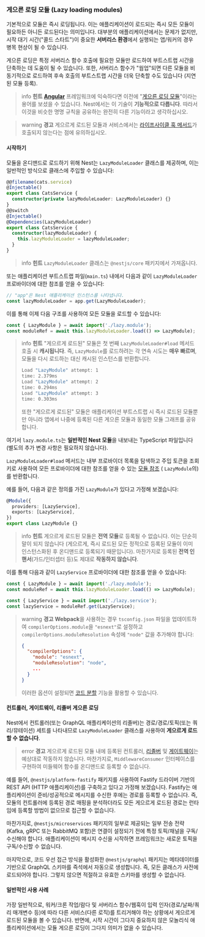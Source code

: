 ### 게으른 로딩 모듈 (Lazy loading modules)

기본적으로 모듈은 즉시 로딩됩니다. 이는 애플리케이션이 로드되는 즉시 모든 모듈이 필요하든 아니든 로드된다는 의미입니다. 대부분의 애플리케이션에서는 문제가 없지만, 시작 대기 시간("콜드 스타트")이 중요한 **서버리스 환경**에서 실행되는 앱/워커의 경우 병목 현상이 될 수 있습니다.

게으른 로딩은 특정 서버리스 함수 호출에 필요한 모듈만 로드하여 부트스트랩 시간을 단축하는 데 도움이 될 수 있습니다. 또한, 서버리스 함수가 "웜업"되면 다른 모듈을 비동기적으로 로드하여 후속 호출의 부트스트랩 시간을 더욱 단축할 수도 있습니다 (지연된 모듈 등록).

> info **힌트** **[Angular](https://angular.dev/)** 프레임워크에 익숙하다면 이전에 "[게으른 로딩 모듈](https://angular.dev/guide/ngmodules/lazy-loading#lazy-loading-basics)"이라는 용어를 보셨을 수 있습니다. Nest에서는 이 기술이 **기능적으로 다릅니다**. 따라서 이것을 비슷한 명명 규칙을 공유하는 완전히 다른 기능이라고 생각하십시오.

> warning **경고** 게으르게 로드된 모듈과 서비스에서는 [라이프사이클 훅 메서드](https://nestjs.dokidocs.dev/fundamentals/lifecycle-events)가 호출되지 않는다는 점에 유의하십시오.

#### 시작하기

모듈을 온디맨드로 로드하기 위해 Nest는 `LazyModuleLoader` 클래스를 제공하며, 이는 일반적인 방식으로 클래스에 주입할 수 있습니다:

```typescript
@@filename(cats.service)
@Injectable()
export class CatsService {
  constructor(private lazyModuleLoader: LazyModuleLoader) {}
}
@@switch
@Injectable()
@Dependencies(LazyModuleLoader)
export class CatsService {
  constructor(lazyModuleLoader) {
    this.lazyModuleLoader = lazyModuleLoader;
  }
}
```

> info **힌트** `LazyModuleLoader` 클래스는 `@nestjs/core` 패키지에서 가져옵니다.

또는 애플리케이션 부트스트랩 파일(`main.ts`) 내에서 다음과 같이 `LazyModuleLoader` 프로바이더에 대한 참조를 얻을 수 있습니다:

```typescript
// "app"은 Nest 애플리케이션 인스턴스를 나타냅니다.
const lazyModuleLoader = app.get(LazyModuleLoader);
```

이를 통해 이제 다음 구조를 사용하여 모든 모듈을 로드할 수 있습니다:

```typescript
const { LazyModule } = await import('./lazy.module');
const moduleRef = await this.lazyModuleLoader.load(() => LazyModule);
```

> info **힌트** "게으르게 로드된" 모듈은 첫 번째 `LazyModuleLoader#load` 메서드 호출 시 **캐시됩니다**. 즉, `LazyModule`를 로드하려는 각 연속 시도는 **매우 빠르며**, 모듈을 다시 로드하는 대신 캐시된 인스턴스를 반환합니다.
>
> ```bash
> Load "LazyModule" attempt: 1
> time: 2.379ms
> Load "LazyModule" attempt: 2
> time: 0.294ms
> Load "LazyModule" attempt: 3
> time: 0.303ms
> ```
>
> 또한 "게으르게 로드된" 모듈은 애플리케이션 부트스트랩 시 즉시 로드된 모듈뿐만 아니라 앱에서 나중에 등록된 다른 게으른 모듈과 동일한 모듈 그래프를 공유합니다.

여기서 `lazy.module.ts`는 **일반적인 Nest 모듈**을 내보내는 TypeScript 파일입니다 (별도의 추가 변경 사항은 필요하지 않습니다).

`LazyModuleLoader#load` 메서드는 내부 프로바이더 목록을 탐색하고 주입 토큰을 조회 키로 사용하여 모든 프로바이더에 대한 참조를 얻을 수 있는 [모듈 참조](/fundamentals/module-ref) ( `LazyModule`의)를 반환합니다.

예를 들어, 다음과 같은 정의를 가진 `LazyModule`가 있다고 가정해 보겠습니다:

```typescript
@Module({
  providers: [LazyService],
  exports: [LazyService],
})
export class LazyModule {}
```

> info **힌트** 게으르게 로드된 모듈은 **전역 모듈**로 등록될 수 없습니다. 이는 단순히 말이 되지 않습니다 (게으르게, 즉시 로드된 모든 정적으로 등록된 모듈이 이미 인스턴스화된 후 온디맨드로 등록되기 때문입니다). 마찬가지로 등록된 **전역 인핸서**(가드/인터셉터 등)도 제대로 **작동하지 않습니다**.

이를 통해 다음과 같이 `LazyService` 프로바이더에 대한 참조를 얻을 수 있습니다:

```typescript
const { LazyModule } = await import('./lazy.module');
const moduleRef = await this.lazyModuleLoader.load(() => LazyModule);

const { LazyService } = await import('./lazy.service');
const lazyService = moduleRef.get(LazyService);
```

> warning **경고** **Webpack**을 사용하는 경우 `tsconfig.json` 파일을 업데이트하여 `compilerOptions.module`을 `"esnext"`로 설정하고 `compilerOptions.moduleResolution` 속성에 `"node"` 값을 추가해야 합니다:
>
> ```json
> {
>   "compilerOptions": {
>     "module": "esnext",
>     "moduleResolution": "node",
>     ...
>   }
> }
> ```
>
> 이러한 옵션이 설정되면 [코드 분할](https://webpack.js.org/guides/code-splitting/) 기능을 활용할 수 있습니다.

#### 컨트롤러, 게이트웨이, 리졸버 게으른 로딩

Nest에서 컨트롤러(또는 GraphQL 애플리케이션의 리졸버)는 경로/경로/토픽(또는 쿼리/뮤테이션) 세트를 나타내므로 `LazyModuleLoader` 클래스를 사용하여 **게으르게 로드할 수 없습니다**.

> error **경고** 게으르게 로드된 모듈 내에 등록된 컨트롤러, [리졸버](/graphql/resolvers) 및 [게이트웨이](/websockets/gateways)는 예상대로 작동하지 않습니다. 마찬가지로, `MiddlewareConsumer` 인터페이스를 구현하여 미들웨어 함수를 온디맨드로 등록할 수 없습니다.

예를 들어, `@nestjs/platform-fastify` 패키지를 사용하여 Fastify 드라이버 기반의 REST API (HTTP 애플리케이션)를 구축하고 있다고 가정해 보겠습니다. Fastify는 애플리케이션이 준비/성공적으로 메시지를 수신한 후에는 경로를 등록할 수 없습니다. 즉, 모듈의 컨트롤러에 등록된 경로 매핑을 분석하더라도 모든 게으르게 로드된 경로는 런타임에 등록할 방법이 없으므로 접근할 수 없습니다.

마찬가지로, `@nestjs/microservices` 패키지의 일부로 제공되는 일부 전송 전략 (Kafka, gRPC 또는 RabbitMQ 포함)은 연결이 설정되기 전에 특정 토픽/채널을 구독/수신해야 합니다. 애플리케이션이 메시지 수신을 시작하면 프레임워크는 새로운 토픽을 구독/수신할 수 없습니다.

마지막으로, 코드 우선 접근 방식을 활성화한 `@nestjs/graphql` 패키지는 메타데이터를 기반으로 GraphQL 스키마를 즉석에서 자동으로 생성합니다. 즉, 모든 클래스가 사전에 로드되어야 합니다. 그렇지 않으면 적절하고 유효한 스키마를 생성할 수 없습니다.

#### 일반적인 사용 사례

가장 일반적으로, 워커/크론 작업/람다 및 서버리스 함수/웹훅이 입력 인자(경로/날짜/쿼리 매개변수 등)에 따라 다른 서비스(다른 로직)를 트리거해야 하는 상황에서 게으르게 로드된 모듈을 볼 수 있습니다. 반면에, 시작 시간이 그다지 중요하지 않은 모놀리식 애플리케이션에서는 모듈 게으른 로딩이 그다지 의미가 없을 수 있습니다.